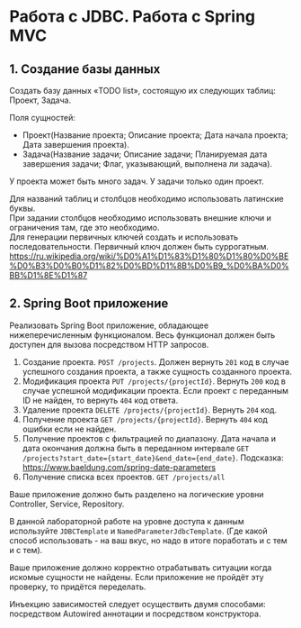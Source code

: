 # Работа с JDBC. Работа с Spring MVC
## 1. Создание базы данных
Создать базу данных «TODO list», состоящую их следующих таблиц: Проект, Задача.

Поля сущностей: 
- Проект(Название проекта; Описание проекта; Дата начала проекта; Дата завершения проекта).
- Задача(Название задачи; Описание задачи; Планируемая дата завершения задачи; Флаг, указывающий, выполнена ли задача).

У проекта может быть много задач. У задачи только один проект.

Для названий таблиц и столбцов необходимо использовать латинские буквы.\
При задании столбцов необходимо использовать внешние ключи и ограничения там, где это необходимо. \
Для генерации первичных ключей создать и использовать последовательности.
Первичный ключ должен быть суррогатным. https://ru.wikipedia.org/wiki/%D0%A1%D1%83%D1%80%D1%80%D0%BE%D0%B3%D0%B0%D1%82%D0%BD%D1%8B%D0%B9_%D0%BA%D0%BB%D1%8E%D1%87

## 2. Spring Boot приложение
Реализовать Spring Boot приложение, обладающее нижеперечисленным функционалом. Весь функционал должен быть доступен для вызова посредством HTTP запросов.
1. Создание проекта. `POST /projects`. Должен вернуть `201` код в случае успешного создания проекта, а также сущность созданного проекта.
2. Модификация проекта `PUT /projects/{projectId}`. Вернуть `200` код в случае успешной модификации проекта. Если проект с переданным ID не найден, то вернуть `404` код ответа.
3. Удаление проекта `DELETE /projects/{projectId}`. Вернуть `204` код.
4. Получение проекта `GET /projects/{projectId}`. Вернуть `404` код ошибки если не найден.
5. Получение проектов с фильтрацией по диапазону. Дата начала и дата окончания должна быть в переданном интервале `GET /projects?start_date={start_date}&end_date={end_date}`. Подсказка: https://www.baeldung.com/spring-date-parameters
6. Получение списка всех проектов. `GET /projects/all`

Ваше приложение должно быть разделено на логические уровни Controller, Service, Repository.

В данной лабораторной работе на уровне доступа к данным используйте `JDBCTemplate` и `NamedParameterJdbcTemplate`. (Где какой способ использовать - на ваш вкус, но надо в итоге поработать и с тем и с тем).

Ваше приложение должно корректно отрабатывать ситуации когда искомые сущности не найдены. Если приложение не пройдёт эту проверку, то придётся переделать.

Инъекцию зависимостей следует осуществить двумя способами: посредством Autowired аннотации и посредством конструктора.
